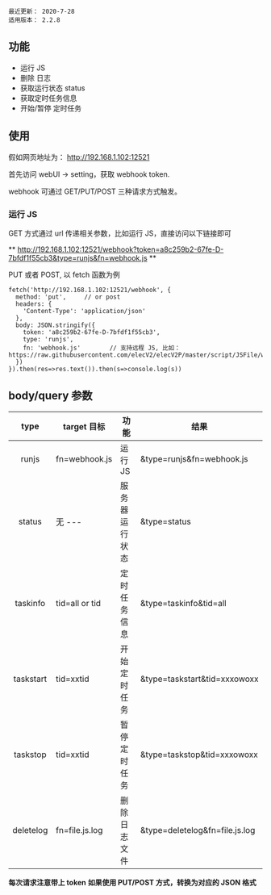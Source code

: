 ```
最近更新： 2020-7-28
适用版本： 2.2.8
```

## 功能

- 运行 JS
- 删除 日志
- 获取运行状态 status
- 获取定时任务信息
- 开始/暂停 定时任务

## 使用

假如网页地址为： http://192.168.1.102:12521

首先访问 webUI -> setting，获取 webhook token.

webhook 可通过 GET/PUT/POST 三种请求方式触发。

### 运行 JS

GET 方式通过 url 传递相关参数，比如运行 JS，直接访问以下链接即可

** http://192.168.1.102:12521/webhook?token=a8c259b2-67fe-D-7bfdf1f55cb3&type=runjs&fn=webhook.js **

PUT 或者 POST, 以 fetch 函数为例

``` JS webhook
fetch('http://192.168.1.102:12521/webhook', {
  method: 'put',     // or post
  headers: {
    'Content-Type': 'application/json'
  },
  body: JSON.stringify({
    token: 'a8c259b2-67fe-D-7bfdf1f55cb3',
    type: 'runjs',
    fn: 'webhook.js'        // 支持远程 JS, 比如：https://raw.githubusercontent.com/elecV2/elecV2P/master/script/JSFile/webhook.js
  })
}).then(res=>res.text()).then(s=>console.log(s))
```

## body/query 参数

|  type     |   target 目标  |    功能         |        结果
| :-------: | -------------- | --------------- | --------------------
| runjs     | fn=webhook.js  | 运行 JS         |  &type=runjs&fn=webhook.js
| status    | 无 ---         | 服务器运行状态  |  &type=status
| taskinfo  | tid=all or tid | 定时任务信息    |  &type=taskinfo&tid=all
| taskstart | tid=xxtid      | 开始定时任务    |  &type=taskstart&tid=xxxowoxx
| taskstop  | tid=xxtid      | 暂停定时任务    |  &type=taskstop&tid=xxxowoxx
| deletelog | fn=file.js.log | 删除日志文件    |  &type=deletelog&fn=file.js.log

**每次请求注意带上 token**
**如果使用 PUT/POST 方式，转换为对应的 JSON 格式**